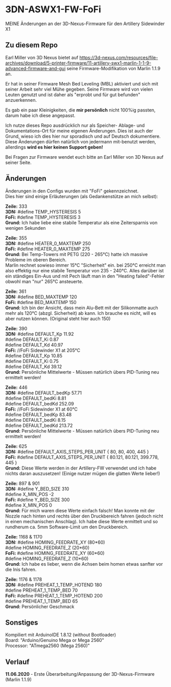 # 3DN-ASWX1-FW-FoFi
MEINE Änderungen an der 3D-Nexus-Firmware für den Artillery Sidewinder X1


## Zu diesem Repo
Earl Miller von 3D Nexus bietet auf
https://3d-nexus.com/resources/file-archives/download/5-printer-firmware/11-artillery-swx1-marlin-1-1-9-advanced-firmware-and-gui
seine Firmware-Modifikation von Marlin 1.1.9 an.

Er hat in seiner Firmware Mesh Bed Leveling (MBL) aktiviert und sich mit seiner Arbeit sehr viel Mühe gegeben.
Seine Firmware wird von vielen Leuten genutzt und ist daher als "erprobt und für gut befunden" anzuerkennen.

Es gab ein paar Kleinigkeiten, die **mir persönlich** nicht 100%ig passten, darum habe ich diese angepasst.

Ich nutze dieses Repo ausdrücklich nur als Speicher- Ablage- und Dokumentations-Ort für meine eigenen Änderungen.
Dies ist auch der Grund, wieso ich dies hier nur sporadisch und auf Deutsch dokumentiere.
Diese Änderungen dürfen natürlich von jedermann mit-benutzt werden, allerdings **wird es hier keinen Support geben!**

Bei Fragen zur Firmware wendet euch bitte an Earl Miller von 3D Nexus auf seiner Seite.


## Änderungen
Änderungen in den Configs wurden mit "FoFi" gekennzeichnet.  
Dies hier sind einige Erläuterungen (als Gedankenstütze an mich selbst):


**Zeile:**	333  
**3DN:**	#define TEMP_HYSTERESIS 5  
**FoFi:**	#define TEMP_HYSTERESIS 3  
**Grund:**	Ich habe liebe eine stabile Temperatur als eine Zeitersparnis von wenigen Sekunden  
  
**Zeile:**	355  
**3DN:**	#define HEATER_0_MAXTEMP 250  
**FoFi:**	#define HEATER_0_MAXTEMP 275  
**Grund:**	Bei Temp-Towers mit PETG (220 - 265°C) hatte ich massive Probleme im oberen Bereich.  
Marlin rechnet sowieso immer 15°C "Sicherheit" ein. bei 250°C erreicht man also effektig nur eine stabile Temperatur von 235 - 240°C.   Alles darüber ist ein ständiges Ein-Aus und mit Pech läuft man in den "Heating failed"-Fehler obwohl man "nur" 265°C ansteuerte.  
  
**Zeile:**	361  
**3DN:**	#define BED_MAXTEMP 120  
**FoFi:**	#define BED_MAXTEMP 150  
**Grund:**	Ich bin der Ansicht, dass mein Alu-Bett mit der Silikonmatte auch mehr als 120°C (abzgl. Sicherheit) ab kann. Ich brauche es nicht, will es aber nutzen können. (Original steht hier auch 150)  
  
**Zeile:**	390  
**3DN:**	#define DEFAULT_Kp 11.92  
		#define DEFAULT_Ki 0.87  
		#define DEFAULT_Kd 40.97  
**FoFi:**  //FoFi Sidewinder X1 at 205°C  
		#define DEFAULT_Kp 10.85  
		#define DEFAULT_Ki 0.75  
		#define DEFAULT_Kd 39.12  
**Grund:**	Persönliche Mittelwerte - Müssen natürlich übers PID-Tuning neu ermittelt werden!  
  
**Zeile:**	446  
**3DN:**	#define DEFAULT_bedKp 57.71  
		#define DEFAULT_bedKi 8.81  
		#define DEFAULT_bedKd 252.09  
**FoFi:**	//FoFi Sidewinder X1 at 60°C  
		#define DEFAULT_bedKp 83.48  
		#define DEFAULT_bedKi 8.15  
		#define DEFAULT_bedKd 213.72  
**Grund:**	Persönliche Mittelwerte - Müssen natürlich übers PID-Tuning neu ermittelt werden!  
  
**Zeile:**	625  
**3DN:**	#define DEFAULT_AXIS_STEPS_PER_UNIT   { 80, 80, 400, 445 }  
**FoFi:**	#define DEFAULT_AXIS_STEPS_PER_UNIT   { 80.121, 80.121, 399.778, 445 }  
**Grund:**	Diese Werte werden in der Artillery-FW verwendet und ich habe nichts daran auszusetzen! (Einige nutzer mügen die glatten Werte lieber!)  
  
**Zeile:**	897 & 901  
**3DN:**	#define Y_BED_SIZE 310  
		#define X_MIN_POS -2  
**FoFi:**	#define Y_BED_SIZE 300  
		#define X_MIN_POS 0  
**Grund:**	Für mich waren diese Werte einfach falsch! Man konnte mit der Nozzle nach hinten und rechts über den Druckbereich fahren (jedoch nicht in einen mechanischen Anschlag). Ich habe diese Werte ermittelt und so rundherum ca. 5mm Software-Limit um den Druckbereich.  
  
**Zeile:**	1168 & 1170  
**3DN:**	#define HOMING_FEEDRATE_XY (80\*60)  
		#define HOMING_FEEDRATE_Z  (20\*60)  
**FoFi:**	#define HOMING_FEEDRATE_XY (60\*60)  
		#define HOMING_FEEDRATE_Z  (10\*60)  
**Grund:**	Ich habe es lieber, wenn die Achsen beim homen etwas sanfter vor die Inis fahren.  
  
**Zeile:**	1176 & 1178  
**3DN:**	#define PREHEAT_1_TEMP_HOTEND 180  
		#define PREHEAT_1_TEMP_BED     70  
**FoFi:**	#define PREHEAT_1_TEMP_HOTEND 200  
		#define PREHEAT_1_TEMP_BED     65  
**Grund:**	Persönlicher Geschmack  
  
## Sonstiges  
Kompiliert mit ArduinoIDE 1.8.12 (without Bootloader)  
Board: "Arduino/Genuino Mega or Mega 2560"  
Processor: "ATmega2560 (Mega 2560)"  
  
## Verlauf  
**11.06.2020** - Erste Überarbeitung/Anpassung der 3D-Nexus-Firmware (Marlin 1.1.9)
